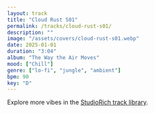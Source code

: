 ```yaml
---
layout: track
title: "Cloud Rust S01"
permalink: /tracks/cloud-rust-s01/
description: ""
image: "/assets/covers/cloud-rust-s01.webp"
date: 2025-01-01
duration: "3:04"
album: "The Way the Air Moves"
mood: ["Chill"]
genre: ["lo-fi", "jungle", "ambient"]
bpm: 90
key: "D"
---
```


Explore more vibes in the [StudioRich track library](/tracks/).
